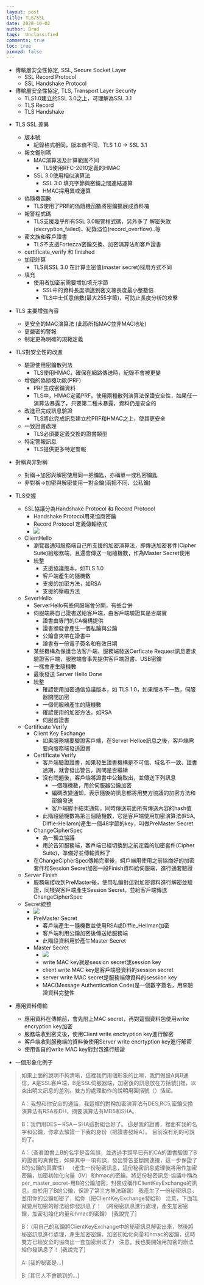 ```yaml
---
layout: post
title: TLS/SSL
date: 2020-10-02
author: Brad
tags:  Unclassified
comments: true
toc: true
pinned: false
---
```

* 傳輸層安全性協定, SSL, Secure Socket Layer
	* SSL Record Protocol
	* SSL Handshake Protocol
* 傳輸層安全性協定, TLS, Transport Layer Security
	* TLS1.0建立於SSL 3.0之上，可理解為SSL 3.1
	* TLS Record
	* TLS Handshake


<!-- more -->

* TLS  SSL 差異
	* 版本號
		* 紀錄格式相同，版本值不同，TLS 1.0 → SSL 3.1
	* 報文鑑別瑪
		* MAC演算法及計算範圍不同
			* TLS使用RFC-2010定義的HMAC
		* SSL 3.0使用相似演算法
			* SSL 3.0 填充字節與密鑰之間連結運算
			* HMAC採用異或運算
	* 偽隨機函數
		* TLS使用了PRF的偽隨機函數將密鑰擴展成資料塊
	* 報警程式碼
		* TLS支援幾乎所有SSL 3.0報警程式碼，另外多了 解密失敗(decryption_failed)、紀錄溢位(record_overflow)..等
	* 密文族和客戶證書
		* TLS不支援Fortezza密鑰交換、加密演算法和客戶證書
	* certificate_verify 和 finished
	* 加密計算
		* TLS與SSL 3.0 在計算主密值(master secret)採用方式不同
	* 填充
		* 使用者加密前需要增加填充字節
			* SSL中的資料長度須達到密文塊長度最小整數倍
			* TLS中士任意倍數(最大255字節)，可防止長度分析的攻擊

* TLS 主要增強內容
	* 更安全的MAC演算法 (此節所指MAC並非MAC地址)
	* 更嚴密的警報
	* 制定更為明確的規範定義
* TLS對安全性的改進
	* 驗證使用密鑰散列法
		* TLS使用HMAC，確保在網路傳送時，紀錄不會被更變
	* 增強的偽隨機功能(PRF)
		* PRF生成密鑰資料
		* TLS中，HMAC定義PRF。使用兩種散列演算法保證安全性，如果任一演算法暴露了，只要第二種未暴露，資料仍是安全的
	* 改進已完成訊息驗證
		* TLS將此完成訊息建立於PRF和HMAC之上，使其更安全
	* 一致證書處理
		* TLS必須要定義交換的證書類型
	* 特定警報訊息
		* TLS提供更多特定警報
* 對稱與非對稱
	* 對稱→加密與解密使用同一把鑰匙，亦稱單一或私密鑰匙
	* 非對稱→加密與解密使用一對金鑰(兩把不同、公私鑰)
* TLS交握
	* SSL協議分為Handshake Protocol 和 Record Protocol
		* Handshake Protocol用來協商密鑰
		* Record Protocol 定義傳輸格式
		* ![](https://i.imgur.com/hKPMwCj.png)
	* ClientHello
		* 瀏覽器通知服務端自己所支援的加密演算法，即傳送加密套件(Cipher Suite)給服務端，且還會傳送一組隨機數，作為Master Secret使用
		* 統整
			* 支援協議版本，如TLS 1.0
			* 客戶端產生的隨機數
			* 支援的加密方法，如RSA
			* 支援的壓縮方法
	* SeverHello
		* ServerHello有些伺服端會分開，有些合併
		* 伺服端將自己證書送給客戶端，由客戶端驗證其是否屬實
			* 證書由專門的CA機構提供
			* 證書頒發會產生一個私鑰與公鑰
			* 公鑰會夾帶在證書中
			* 證書有一份電子簽名和有效日期
		* 某些機構為保護合法客戶端，服務端發送Cerficate Request訊息要求驗證客戶端，服務端會事先提供客戶端證書、USB密鑰
		* 一樣會產生隨機數
		* 最後發送 Server Hello Done
		* 統整
			* 確認使用加密通信協議版本，如 TLS 1.0，如果版本不一致，伺服器關閉加密
			* 一個伺服器產生的隨機數
			* 確認使用的加密方法，如RSA
			* 伺服器證書
	* Certificate Verify
		* Client Key Exchange
			* 如果服務端要驗證客戶端，在Server Helloe訊息之後，客戶端需要向服務端發送證書
		* Certificate Verify
			* 客戶端驗證證書，如果發生證書機構是不可信、域名不一致、證書過期，就會發出警告，詢問是否繼續
			* 沒有問題後，客戶端將證書中公鑰取出，並傳送下列訊息
				* 一個隨機數，用於伺服器公鑰加密
				* 編碼改變通知，表示隨後的訊息都將用雙方協議的加密方法和密鑰發送
				* 客戶端握手結束通知，同時傳送前面所有傳送內容的hash值
			* 此階段隨機數為第三個隨機數，它是客戶端使用加密演算法(RSA, Diffie-Hellamn)產生一個48字節的key，叫做PreMaster Secret
		* ChangeCipherSpec
			* 為一獨立協議
			* 用於告知服務端，客戶端已經切換到之前定義的加密套件(Cipher Suite)，準備好並傳輸資料了
		* 在ChangeCipherSpec傳輸完畢後，蚵戶端用使用之前協商好的加密套件和Session Secret加密一段Finish資料給伺服端，進行通套驗證
	* Server Finish
		* 服務端接收到PreMaster後，使用私鑰對這對加密資料進行解密並驗證，同樣與客戶端產生Session Secret，並給客戶端傳送ChangeCipherSpec
	* Secret統整
	    * ![](https://i.imgur.com/7QESguh.png)
        * PreMaster Secret
		    * 客戶端產生一隨機數並使用RSA或Diffie_Hellman加密
		    * 客戶端利用公鑰加密後傳送給服務端
		    * 此階段資料用於產生Master Secret
	    * Master Secret
	        * ![](https://i.imgur.com/7qYFTOQ.png)
			*  write MAC key就是session secret或session key
			*  client write MAC key是客戶端發資料的session secret
			*  server write MAC secret是服務端傳資料的sessiion key
			* MAC(Message Authentication Code)是一個數字簽名，用來驗證資料完整性






* 應用資料傳輸
	* 應用資料在傳輸前，會先附上MAC secret，再對這個資料包使用write encryption key加密
	* 服務端收到密文後，使用Client write enctryption key進行解密
	* 客戶端收到服務端的資料後使用Server write encrtyption key進行解密
	* 使用各自的write MAC key對封包進行驗證
* 一個形象化例子

> 如果上面的說明不夠清晰，這裡我們用個形象的比喻，我們假設A與B通信，A是SSL客戶端，B是SSL伺服器端，加密後的訊息放在方括號[]裡，以突出明文訊息的差別。雙方的處理動作的說明用圓括號（）括起。
> 
> A：我想和你安全的通話，我這裡的對稱加密演算法有DES,RC5,密鑰交換演算法有RSA和DH，摘要演算法有MD5和SHA。
> 
> B：我們用DES－RSA－SHA這對組合好了。
> 這是我的證書，裡面有我的名字和公鑰，你拿去驗證一下我的身份（把證書發給A）。
> 目前沒有別的可說的了。
> 
> A：（查看證書上B的名字是否無誤，並透過手頭早已有的CA的證書驗證了B的證書的真實性，如果其中一項有誤，發出警告並斷開連接，這一步保證了B的公鑰的真實性）
> （產生一份秘密訊息，這份秘密訊息處理後將用作加密密鑰，加密初始化向量（IV）和hmac的密鑰。將這份秘密訊息-協議中稱為per_master_secret-用B的公鑰加密，封裝成稱作ClientKeyExchange的訊息。由於用了B的公鑰，保證了第三方無法竊聽）
> 我產生了一份秘密訊息，並用你的公鑰加密了，給你（把ClientKeyExchange發給B）
> 注意，下面我就要用加密的辦法給你發訊息了！
> （將秘密訊息進行處理，產生加密密鑰，加密初始化向量和hmac的密鑰）
> [我說完了]
> 
> B：（用自己的私鑰將ClientKeyExchange中的秘密訊息解密出來，然後將秘密訊息進行處理，產生加密密鑰，加密初始化向量和hmac的密鑰，這時雙方已經安全的協商出一套加密辦法了）
> 注意，我也要開始用加密的辦法給你發訊息了！
> [我說完了]
> 
> A: [我的秘密是...]
> 
> B: [其它人不會聽到的...]

	

